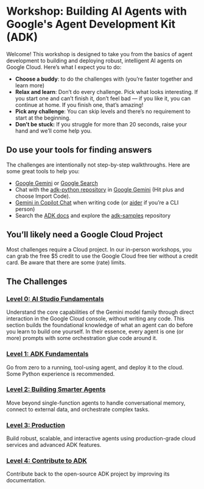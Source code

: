 # Workshop: Building AI Agents with Google's Agent Development Kit (ADK)

Welcome\! This workshop is designed to take you from the basics of agent development to building and deploying robust, intelligent AI agents on Google Cloud. Here’s what I expect you to do:

* **Choose a buddy**: to do the challenges with (you’re faster together and learn more)   
* **Relax and learn**: Don’t do every challenge. Pick what looks interesting. If you start one and can’t finish it, don’t feel bad — if you like it, you can continue at home. If you finish one, that’s amazing\!   
* **Pick any challenge**: You can skip levels and there’s no requirement to start at the beginning.   
* **Don’t be stuck:** If you struggle for more than 20 seconds, raise your hand and we’ll come help you.

## Do use your tools for finding answers

The challenges are intentionally not step-by-step walkthroughs. Here are some great tools to help you:

* [Google Gemini](https://gemini.google.com/?hl=de) or [Google Search](https://www.google.com/?hl=de)  
* Chat with the [adk-python repository](https://github.com/google/adk-python) in [Google Gemini](https://gemini.google.com/?hl=de) (Hit plus and choose Import Code).  
* [Gemini in Copilot Chat](https://docs.github.com/en/copilot/using-github-copilot/ai-models/using-gemini-in-github-copilot) when writing code (or [aider](https://aider.chat/) if you’re a CLI person)  
* Search the [ADK docs](https://google.github.io/adk-docs/) and explore the [adk-samples](https://github.com/google/adk-samples) repository

## You’ll likely need a Google Cloud Project

Most challenges require a Cloud project. In our in-person workshops, you can grab the free $5 credit to use the Google Cloud free tier without a credit card. Be aware that there are some (rate) limits. 

## The Challenges

### [Level 0: AI Studio Fundamentals](levels/level-0/)
Understand the core capabilities of the Gemini model family through direct interaction in the Google Cloud console, without writing any code. This section builds the foundational knowledge of what an agent can do before you learn to build one yourself. In their essence, every agent is one (or more) prompts with some orchestration glue code around it. 

### [Level 1: ADK Fundamentals](levels/level-1/)
Go from zero to a running, tool-using agent, and deploy it to the cloud. Some Python experience is recommended.

### [Level 2: Building Smarter Agents](levels/level-2/)
Move beyond single-function agents to handle conversational memory, connect to external data, and orchestrate complex tasks.

### [Level 3: Production](levels/level-3/)
Build robust, scalable, and interactive agents using production-grade cloud services and advanced ADK features.

### [Level 4: Contribute to ADK](levels/level-4/)
Contribute back to the open-source ADK project by improving its documentation.
